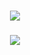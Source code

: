 


### <div align="center"><img style="width=20px" src="https://github-readme-stats.vercel.app/api/top-langs/?username=dixpie&layout=compact&show_icons=true&theme=radical&hide_title=true"></div>
### <div align="center"><img src="https://github-readme-stats.vercel.app/api?username=dixpie&show_icons=true&theme=radical&hide_title=true"></div>


